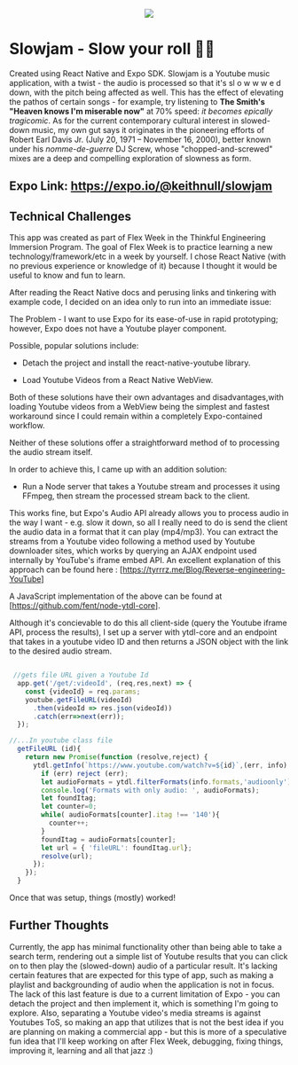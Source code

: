 
<p align="center">
<img src="https://github.com/thinkful-ei22/Donny-Playground/blob/master/screenshots/godsplan.gif">
</p>

# Slowjam - Slow your roll 🐌🐢

Created using React Native and Expo SDK. 
Slowjam is a Youtube music application, with a twist - the audio is processed so that it's sl o w w w e d down, with the pitch being affected as well. This has the effect of elevating the pathos of certain songs - for example, try listening to **The Smith's "Heaven knows I'm miserable now"** at 70% speed: *it becomes epically tragicomic*. As for the current contemporary cultural interest in slowed-down music, my own gut says it originates in the pioneering efforts of Robert Earl Davis Jr. (July 20, 1971 – November 16, 2000), better known under his *nomme-de-guerre* DJ Screw, whose "chopped-and-screwed" mixes are a deep and compelling exploration of slowness as form.

## Expo Link: https://expo.io/@keithnull/slowjam

## Technical Challenges

This app was created as part of Flex Week in the Thinkful Engineering Immersion Program. The goal of Flex Week is to practice learning a new technology/framework/etc in a week by yourself. I chose React Native (with no previous experience or knowledge of it) because I thought it would be useful to know and fun to learn.

After reading the React Native docs and perusing links and tinkering with example code, I decided on an idea only to run into an immediate issue:

The Problem - I want to use Expo for its ease-of-use in rapid prototyping; however, Expo does not have a Youtube player component.

Possible, popular solutions include:

* Detach the project and install the react-native-youtube library.

* Load Youtube Videos from a React Native WebView.


Both of these solutions have their own advantages and disadvantages,with loading Youtube videos from a WebView being the simplest and fastest workaround since I could remain within a completely Expo-contained workflow.

Neither of these solutions offer a straightforward method of to processing the audio stream itself.

In order to achieve this, I came up with an addition solution:

* Run a Node server that takes a Youtube stream and processes it using FFmpeg, then stream the processed stream back to the client.

This works fine, but Expo's Audio API already allows you to process audio in the way I want - e.g. slow it down, so all I really need to do is send the client the audio data in a format that it can play (mp4/mp3). You can extract the streams from a Youtube video following a method used by Youtube downloader sites, which works by querying an AJAX endpoint used internally by YouTube's iframe embed API. An excellent explanation of this approach can be found here : [https://tyrrrz.me/Blog/Reverse-engineering-YouTube] 

A JavaScript implementation of the above can be found at [https://github.com/fent/node-ytdl-core].

Although it's concievable to do this all client-side (query the Youtube iframe API, process the results), I set up a server with ytdl-core and an endpoint that takes in a youtube video ID and then returns a JSON object with the link to the desired audio stream. 

``` JavaScript

 //gets file URL given a Youtube Id
  app.get('/get/:videoId', (req,res,next) => {
    const {videoId} = req.params;
    youtube.getFileURL(videoId)
      .then(videoId => res.json(videoId))
      .catch(err=>next(err));
  });

//...In youtube class file
  getFileURL (id){
    return new Promise(function (resolve,reject) {
      ytdl.getInfo(`https://www.youtube.com/watch?v=${id}`,(err, info) => {
        if (err) reject (err);
        let audioFormats = ytdl.filterFormats(info.formats,'audioonly');
        console.log('Formats with only audio: ', audioFormats);
        let foundItag;
        let counter=0;
        while( audioFormats[counter].itag !== '140'){
          counter++;
        }
        foundItag = audioFormats[counter];
        let url = { 'fileURL': foundItag.url};
        resolve(url);
      });
    });  
  }

```

Once that was setup, things (mostly) worked! 

## Further Thoughts

Currently, the app has minimal functionality other than being able to take a search term, rendering out a simple list of Youtube results that you can click on to then play the (slowed-down) audio of a particular result. It's lacking certain features that are expected for this type of app, such as making a playlist and backgrounding of audio when the application is not in focus. The lack of this last feature is due to a current limitation of Expo - you can detach the project and then implement it, which is something I'm going to explore.  Also, separating a Youtube video's media streams is against Youtubes ToS, so making an app that utilizes that is not the best idea if you are planning on making a commercial app - but this is more of a speculative fun idea that I'll keep working on after Flex Week, debugging, fixing things, improving it, learning and all that jazz :)




